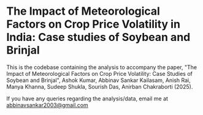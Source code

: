 # The Impact of Meteorological Factors on Crop Price Volatility in India: Case studies of Soybean and Brinjal

This is the codebase containing the analysis to accompany the paper, "The Impact of Meteorological Factors on Crop Price Volatility: Case Studies of Soybean and Brinjal", Ashok Kumar, Abbinav Sankar Kailasam, Anish Rai, Manya Khanna, Sudeep Shukla, Sourish Das, Anirban Chakraborti (2025).

If you have any queries regarding the analysis/data, email me at abbinavsankar2003@gmail.com
